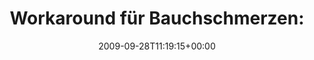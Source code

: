 ---
retweeted: false
source: <a href="http://twitter.com" rel="nofollow">Twitter Web Client</a>
entities:
  hashtags: []
  symbols: []
  user_mentions: []
  urls: []
display_text_range:
- '0'
- '113'
favorite_count: '0'
id_str: '4440376286'
truncated: false
retweet_count: '0'
id: '4440376286'
created_at: Mon Sep 28 11:19:15 +0000 2009
favorited: false
full_text: 'Workaround für Bauchschmerzen: 2 große Cappuchino, 1 Liter Landliebe Buttermilch
  und 1 Vollkornkeks. Geht wieder.'
lang: de
tags:
- pesos:twitter
date: '2009-09-28T11:19:15+00:00'
src: https://twitter.com/bascht/status/4440376286
original_url: https://twitter.com/bascht/status/4440376286
type: twitter_tweet
text: 'Workaround für Bauchschmerzen: 2 große Cappuchino, 1 Liter Landliebe Buttermilch
  und 1 Vollkornkeks. Geht wieder.'
title: 'Workaround für Bauchschmerzen: '

---